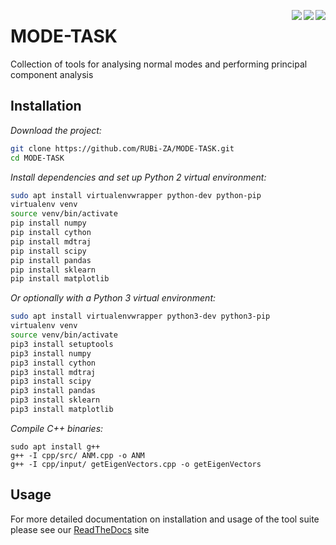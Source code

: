 <img src="https://api.travis-ci.org/RUBi-ZA/MODE-TASK.svg?branch=master" align="right"><img src="https://media.readthedocs.org/static/projects/badges/passing.svg" align="right"><img src="https://img.shields.io/badge/python-2.7%2C%203.6-blue.svg" align="right">

# MODE-TASK

Collection of tools for analysing normal modes and performing principal component analysis

## Installation

*Download the project:*
```bash
git clone https://github.com/RUBi-ZA/MODE-TASK.git
cd MODE-TASK
```
*Install dependencies and set up Python 2 virtual environment:*
```bash
sudo apt install virtualenvwrapper python-dev python-pip
virtualenv venv
source venv/bin/activate
pip install numpy
pip install cython
pip install mdtraj
pip install scipy
pip install pandas
pip install sklearn
pip install matplotlib
```
*Or optionally with a Python 3 virtual environment:*
```bash
sudo apt install virtualenvwrapper python3-dev python3-pip
virtualenv venv
source venv/bin/activate
pip3 install setuptools
pip3 install numpy
pip3 install cython
pip3 install mdtraj
pip3 install scipy
pip3 install pandas
pip3 install sklearn
pip3 install matplotlib
```
*Compile C++ binaries:*
```
sudo apt install g++
g++ -I cpp/src/ ANM.cpp -o ANM
g++ -I cpp/input/ getEigenVectors.cpp -o getEigenVectors

```

## Usage

For more detailed documentation on installation and usage of the tool suite please see our [ReadTheDocs](http://mode-task.readthedocs.io/en/latest/index.html) site

